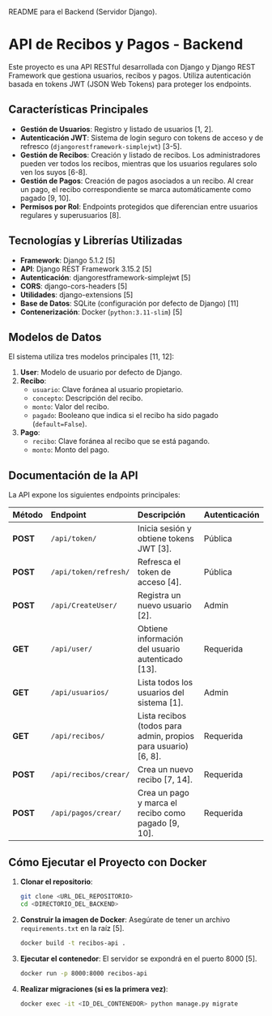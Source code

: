 README para el Backend (Servidor Django).
# API de Recibos y Pagos - Backend

Este proyecto es una API RESTful desarrollada con Django y Django REST Framework que gestiona usuarios, recibos y pagos. Utiliza autenticación basada en tokens JWT (JSON Web Tokens) para proteger los endpoints.

## Características Principales

*   **Gestión de Usuarios**: Registro y listado de usuarios [1, 2].
*   **Autenticación JWT**: Sistema de login seguro con tokens de acceso y de refresco (`djangorestframework-simplejwt`) [3-5].
*   **Gestión de Recibos**: Creación y listado de recibos. Los administradores pueden ver todos los recibos, mientras que los usuarios regulares solo ven los suyos [6-8].
*   **Gestión de Pagos**: Creación de pagos asociados a un recibo. Al crear un pago, el recibo correspondiente se marca automáticamente como pagado [9, 10].
*   **Permisos por Rol**: Endpoints protegidos que diferencian entre usuarios regulares y superusuarios [8].

## Tecnologías y Librerías Utilizadas

*   **Framework**: Django 5.1.2 [5]
*   **API**: Django REST Framework 3.15.2 [5]
*   **Autenticación**: djangorestframework-simplejwt [5]
*   **CORS**: django-cors-headers [5]
*   **Utilidades**: django-extensions [5]
*   **Base de Datos**: SQLite (configuración por defecto de Django) [11]
*   **Contenerización**: Docker (`python:3.11-slim`) [5]

## Modelos de Datos

El sistema utiliza tres modelos principales [11, 12]:

1.  **User**: Modelo de usuario por defecto de Django.
2.  **Recibo**:
    *   `usuario`: Clave foránea al usuario propietario.
    *   `concepto`: Descripción del recibo.
    *   `monto`: Valor del recibo.
    *   `pagado`: Booleano que indica si el recibo ha sido pagado (`default=False`).
3.  **Pago**:
    *   `recibo`: Clave foránea al recibo que se está pagando.
    *   `monto`: Monto del pago.

## Documentación de la API

La API expone los siguientes endpoints principales:

| Método | Endpoint | Descripción | Autenticación |
| :--- | :--- | :--- | :--- |
| **POST** | `/api/token/` | Inicia sesión y obtiene tokens JWT [3]. | Pública |
| **POST** | `/api/token/refresh/` | Refresca el token de acceso [4]. | Pública |
| **POST** | `/api/CreateUser/` | Registra un nuevo usuario [2]. | Admin |
| **GET** | `/api/user/` | Obtiene información del usuario autenticado [13].| Requerida |
| **GET** | `/api/usuarios/` | Lista todos los usuarios del sistema [1]. | Admin |
| **GET** | `/api/recibos/` | Lista recibos (todos para admin, propios para usuario) [6, 8]. | Requerida |
| **POST** | `/api/recibos/crear/` | Crea un nuevo recibo [7, 14]. | Requerida |
| **POST** | `/api/pagos/crear/` | Crea un pago y marca el recibo como pagado [9, 10]. | Requerida |

## Cómo Ejecutar el Proyecto con Docker

1.  **Clonar el repositorio**:
    ```bash
    git clone <URL_DEL_REPOSITORIO>
    cd <DIRECTORIO_DEL_BACKEND>
    ```

2.  **Construir la imagen de Docker**:
    Asegúrate de tener un archivo `requirements.txt` en la raíz [5].
    ```bash
    docker build -t recibos-api .
    ```

3.  **Ejecutar el contenedor**:
    El servidor se  expondrá en el puerto 8000 [5].
    ```bash
    docker run -p 8000:8000 recibos-api
    ```

4.  **Realizar migraciones (si es la primera vez)**:
    ```bash
    docker exec -it <ID_DEL_CONTENEDOR> python manage.py migrate
    ```
